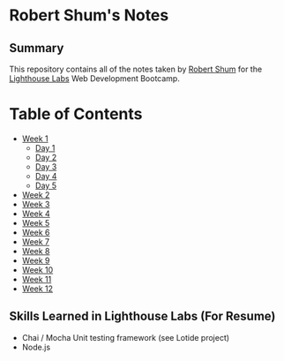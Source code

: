 # Robert Shum's Notes

## Summary

This repository contains all of the notes taken by [Robert Shum](https://github.com/robertshum) for the [Lighthouse Labs](https://www.lighthouselabs.ca/) Web Development Bootcamp.

# Table of Contents

* [Week 1](/Week_1)
  * [Day 1](/Week_1/Day_1)
  * [Day 2](/Week_1/Day_2)
  * [Day 3](/Week_1/Day_3)
  * [Day 4](/Week_1/Day_4)
  * [Day 5](/Week_1/Day_5)
* [Week 2](/Week_2/What_I_Learned.md)  
* [Week 3](/Week_3/What_I_Learned.md)
* [Week 4](/Week_4/What_I_Learned.md)
* [Week 5](/Week_5/What_I_Learned.md)
* [Week 6](/Week_6/What_I_Learned.md)
* [Week 7](/Week_7/What_I_Learned.md)
* [Week 8](/Week_8/What_I_Learned.md)
* [Week 9](/Week_9/What_I_Learned.md)
* [Week 10](/Week_10/What_I_Learned.md)
* [Week 11](/Week_11/What_I_Learned.md)
* [Week 12](/Week_12/What_I_Learned.md)

## Skills Learned in Lighthouse Labs (For Resume)

* Chai / Mocha Unit testing framework (see Lotide project)
* Node.js